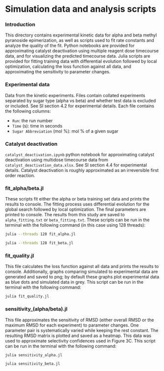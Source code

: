 # Simulation data and analysis scripts

### Introduction

This directory contains experimental kinetic data for alpha and beta methyl pyranoside epimerization, as well as scripts used to fit rate constants and analyze the quality of the fit. Python notebooks are provided for approximating catalyst deactivation using multiple reagent dose timecourse data, and for visualizing the predicted timecourse data. Julia scripts are provided for fitting training data with differential evolution followed by local optimization, calculating the loss function against all data, and approximating the sensitivity to parameter changes.

### Experimental data

Data from the kinetic experiments. Files contain collated experiments separated by sugar type (alpha vs beta) and whether test data is excluded or included. See SI section 4.2 for experimental details. Each file contains the following columns:

- `Run`: the run number
- `Time` (s): time in seconds
- `Sugar Abbreviation` (mol %): mol % of a given sugar

### Catalyst deactivation

`catalyst_deactivation.ipynb` python notebook for approximating catalyst deactivation using multidose timecourse data from `catalyst_deactivation_data.xlsx`. See SI section 4.4 for experimental details. Catalyst deactivation is roughly approximated as an irreversible first order reaction.

### fit_alpha/beta.jl

These scripts fit either the alpha or beta training set data and prints the results to console. The fitting process uses differential evolution for the global search followed by local optimization. The final parameters are printed to console. The results from this study are saved to `alpha_fitting.txt` or `beta_fitting.txt`. These scripts can be run in the terminal with the following command (in this case using 128 threads):

```bash
julia --threads 128 fit_alpha.jl
```

```bash
julia --threads 128 fit_beta.jl
```

### fit_quality.jl

This file calculates the loss function against all data and prints the results to console. Additionally, graphs comparing simulated to experimental data are generated and saved to png; by default these graphs plot experimental data as blue dots and simulated data in grey. This script can be run in the terminal with the following command:

```bash
julia fit_quality.jl
```

### sensitivity_(alpha/beta).jl

This file approximates the sensitivity of RMSD (either overall RMSD or the maximum RMSD for each experiment) to parameter changes. One parameter pair is systematically varied while keeping the rest constant. The resulting RMSD matrix is plotted and saved as a heatmap. This data was used to approximate selectivity confidences used in Figure 3C. This script can be run in the terminal with the following command:

```bash
julia sensitivity_alpha.jl
```

```bash
julia sensitivity_beta.jl
```